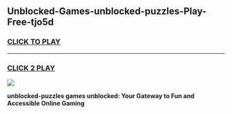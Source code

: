 
## Unblocked-Games-unblocked-puzzles-Play-Free-tjo5d
<h3>
<a href="https://premium76.site?title=unblocked-puzzles&ref=21A">CLICK TO PLAY</a></h3>
<hr>

<h3>
<a href="https://premium76.site?title=unblocked-puzzles&ref=21A">CLICK 2 PLAY</a>
  
</h3>

<a href="https://premium76.site?title=unblocked-puzzles&ref=21A"><img src="https://clearcache.store/games.png"></a>


**unblocked-puzzles games unblocked: Your Gateway to Fun and Accessible Online Gaming**

